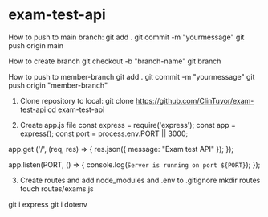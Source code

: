 # exam-test-api


How to push to main branch:
git add .
git commit -m "yourmessage"
git push origin main

How to create branch
git checkout -b "branch-name"
git branch

How to push to member-branch
git add .
git commit -m "yourmessage"
git push origin "member-branch"

1. Clone repository to local:
git clone https://github.com/ClinTuyor/exam-test-api
cd exam-test-api

2. Create app.js file
const express = require('express');
const app = express();
const port = process.env.PORT || 3000;

app.get ('/', (req, res) => {
    res.json({ message: "Exam test API" });
});

app.listen(PORT, () => {
    console.log(`Server is running on port ${PORT}`);
});

3. Create routes and add node_modules and .env to .gitignore
mkdir routes
touch routes/exams.js

git i express
git i dotenv
